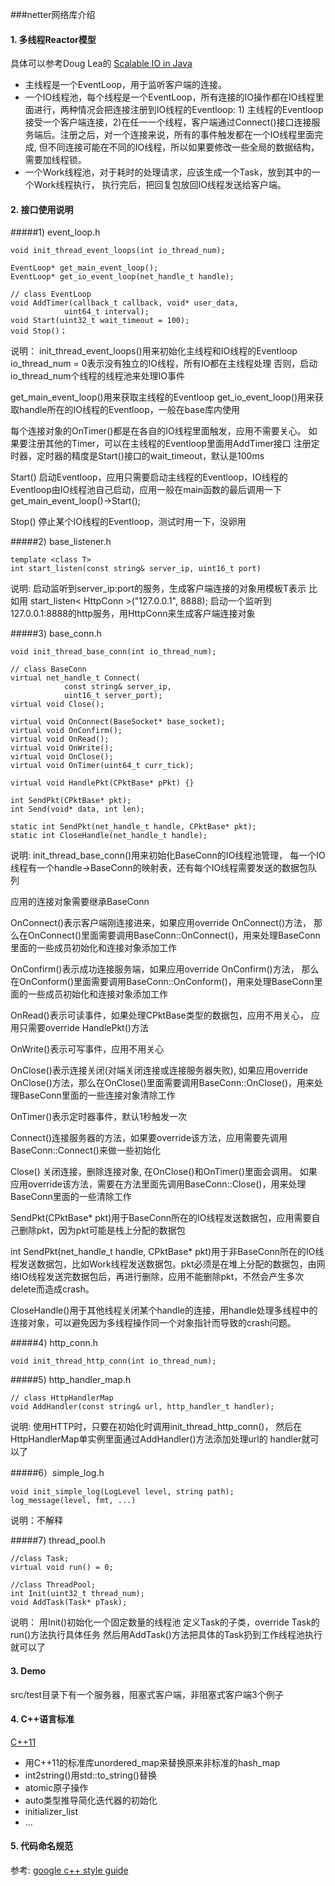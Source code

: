 ###netter网络库介绍

#### 1. 多线程Reactor模型
具体可以参考Doug Lea的 [Scalable IO in Java](http://gee.cs.oswego.edu/dl/cpjslides/nio.pdf)

* 主线程是一个EventLoop，用于监听客户端的连接。
* 一个IO线程池，每个线程是一个EventLoop，所有连接的IO操作都在IO线程里面进行，两种情况会把连接注册到IO线程的Eventloop: 1) 主线程的Eventloop接受一个客户端连接，2)在任一一个线程，客户端通过Connect()接口连接服务端后。注册之后，对一个连接来说，所有的事件触发都在一个IO线程里面完成, 但不同连接可能在不同的IO线程，所以如果要修改一些全局的数据结构，需要加线程锁。
* 一个Work线程池，对于耗时的处理请求，应该生成一个Task，放到其中的一个Work线程执行， 执行完后，把回复包放回IO线程发送给客户端。

#### 2. 接口使用说明
#####1) event_loop.h
```
void init_thread_event_loops(int io_thread_num);

EventLoop* get_main_event_loop();
EventLoop* get_io_event_loop(net_handle_t handle);

// class EventLoop
void AddTimer(callback_t callback, void* user_data, 
			uint64_t interval);
void Start(uint32_t wait_timeout = 100);    
void Stop()；
```
说明：
init_thread_event_loops()用来初始化主线程和IO线程的Eventloop
io_thread_num = 0表示没有独立的IO线程，所有IO都在主线程处理
否则，启动io_thread_num个线程的线程池来处理IO事件

get_main_event_loop()用来获取主线程的Eventloop
get_io_event_loop()用来获取handle所在的IO线程的Eventloop，一般在base库内使用

每个连接对象的OnTimer()都是在各自的IO线程里面触发，应用不需要关心。
如果要注册其他的Timer，可以在主线程的Eventloop里面用AddTimer接口
注册定时器，定时器的精度是Start()接口的wait_timeout，默认是100ms

Start() 启动Eventloop，应用只需要启动主线程的Eventloop，IO线程的Eventloop由IO线程池自己启动，应用一般在main函数的最后调用一下
get_main_event_loop()->Start();

Stop() 停止某个IO线程的Eventloop，测试时用一下，没卵用

#####2) base_listener.h
```
template <class T>
int start_listen(const string& server_ip, uint16_t port)
```
说明: 
启动监听到server_ip:port的服务，生成客户端连接的对象用模板T表示
比如用 start_listen< HttpConn >("127.0.0.1", 8888); 
启动一个监听到127.0.0.1:8888的http服务，用HttpConn来生成客户端连接对象

#####3) base_conn.h
```
void init_thread_base_conn(int io_thread_num);

// class BaseConn
virtual net_handle_t Connect(
			const string& server_ip, 
			uint16_t server_port);
virtual void Close();
    
virtual void OnConnect(BaseSocket* base_socket);
virtual void OnConfirm();
virtual void OnRead();
virtual void OnWrite();
virtual void OnClose();
virtual void OnTimer(uint64_t curr_tick);

virtual void HandlePkt(CPktBase* pPkt) {}
	
int SendPkt(CPktBase* pkt);
int Send(void* data, int len);

static int SendPkt(net_handle_t handle, CPktBase* pkt);
static int CloseHandle(net_handle_t handle); 
```
说明:
init_thread_base_conn()用来初始化BaseConn的IO线程池管理，
每一个IO线程有一个handle->BaseConn的映射表，还有每个IO线程需要发送的数据包队列

应用的连接对象需要继承BaseConn

OnConnect()表示客户端刚连接进来，如果应用override OnConnect()方法，
那么在OnConnect()里面需要调用BaseConn::OnConnect()，用来处理BaseConn里面的一些成员初始化和连接对象添加工作

OnConfirm()表示成功连接服务端，如果应用override OnConfirm()方法，
那么在OnConform()里面需要调用BaseConn::OnConform()，用来处理BaseConn里面的一些成员初始化和连接对象添加工作

OnRead()表示可读事件，如果处理CPktBase类型的数据包，应用不用关心，
应用只需要override HandlePkt()方法

OnWrite()表示可写事件，应用不用关心

OnClose()表示连接关闭(对端关闭连接或连接服务器失败), 如果应用override OnClose()方法，那么在OnClose()里面需要调用BaseConn::OnClose()，用来处理BaseConn里面的一些连接对象清除工作

OnTimer()表示定时器事件，默认1秒触发一次

Connect()连接服务器的方法，如果要override该方法，应用需要先调用
BaseConn::Connect()来做一些初始化

Close() 关闭连接，删除连接对象, 在OnClose()和OnTimer()里面会调用。 如果应用override该方法，需要在方法里面先调用BaseConn::Close()，用来处理BaseConn里面的一些清除工作

SendPkt(CPktBase* pkt)用于BaseConn所在的IO线程发送数据包，应用需要自己删除pkt，因为pkt可能是栈上分配的数据包

int SendPkt(net_handle_t handle, CPktBase* pkt)用于非BaseConn所在的IO线程发送数据包，比如Work线程发送数据包。pkt必须是在堆上分配的数据包，由网络IO线程发送完数据包后，再进行删除，应用不能删除pkt，不然会产生多次delete而造成crash。

CloseHandle()用于其他线程关闭某个handle的连接，用handle处理多线程中的连接对象，可以避免因为多线程操作同一个对象指针而导致的crash问题。

#####4)  http_conn.h
```
void init_thread_http_conn(int io_thread_num);
```

#####5) http_handler_map.h
```
// class HttpHandlerMap
void AddHandler(const string& url, http_handler_t handler);
```
说明:
 使用HTTP时，只要在初始化时调用init_thread_http_conn()，
然后在HttpHandlerMap单实例里面通过AddHandler()方法添加处理url的
handler就可以了

#####6）simple_log.h
```
void init_simple_log(LogLevel level, string path);
log_message(level, fmt, ...)
```
说明：不解释

#####7) thread_pool.h
```
//class Task;
virtual void run() = 0;

//class ThreadPool;
int Init(uint32_t thread_num);
void AddTask(Task* pTask);
```

说明：
用Init()初始化一个固定数量的线程池
定义Task的子类，override Task的run()方法执行具体任务
然后用AddTask()方法把具体的Task扔到工作线程池执行就可以了

#### 3. Demo
src/test目录下有一个服务器，阻塞式客户端，非阻塞式客户端3个例子

#### 4. C++语言标准
[C++11](https://en.wikipedia.org/wiki/C%2B%2B11)

* 用C++11的标准库unordered_map来替换原来非标准的hash_map
* int2string()用std::to_string()替换
* atomic原子操作
* auto类型推导简化迭代器的初始化
* initializer_list
* ...

#### 5. 代码命名规范
参考:  [google c++ style guide](https://google.github.io/styleguide/cppguide.html#Variable_Names])

